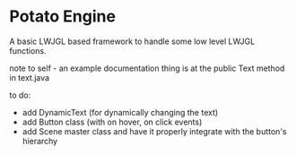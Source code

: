 # Potato Engine

A basic LWJGL based framework to handle some low level LWJGL functions.

note to self - an example documentation thing is at the public Text method in text.java

to do:

- add DynamicText (for dynamically changing the text)
- add Button class (with on hover, on click events)
- add Scene master class and have it properly integrate with the button's hierarchy